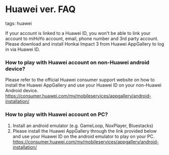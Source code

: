 # Huawei ver. FAQ
tags: huawei

If your account is linked to a Huawei ID, you won't be able to link your account to miHoYo account, email, phone number and 3rd party account. Please download and install Honkai Impact 3 from Huawei AppGallery to log in via Huawei ID.

### **How to play with Huawei account on non-Huawei android device?**

Please refer to the official Huawei consumer support website on how to install the Huawei AppGallery and use your Huawei ID on your non-Huawei Android device.
https://consumer.huawei.com/my/mobileservices/appgallery/android-installation/

### **How to play with Huawei account on PC?**

1. Install an android emulator (e.g. GameLoop, NoxPlayer, Bluestacks)
2. Please install the Huawei AppGallery through the link provided below and use your Huawei ID on the android emulator to play on your PC.
https://consumer.huawei.com/my/mobileservices/appgallery/android-installation/